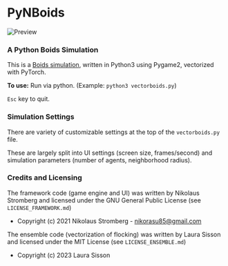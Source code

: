 # PyNBoids
![Preview](preview.gif "Preview")

### A Python Boids Simulation
This is a [Boids simulation](https://en.wikipedia.org/wiki/Boids 
"Wikipedia"),
written in Python3 using Pygame2, vectorized with PyTorch.

**To use:** Run via python. (Example: `python3 vectorboids.py`)

`Esc` key to quit.

### Simulation Settings
There are variety of customizable settings at the top of the `vectorboids.py` file. 

These are largely split into UI settings (screen size, frames/second) and simulation parameters (number of agents, neighborhood radius).

### Credits and Licensing
The framework code (game engine and UI) was written by Nikolaus Stromberg and licensed under the GNU General Public License (see `LICENSE_FRAMEWORK.md`)
* Copyright (c) 2021  Nikolaus Stromberg - nikorasu85@gmail.com

The ensemble code (vectorization of flocking) was written by Laura Sisson and licensed under the MIT License  (see `LICENSE_ENSEMBLE.md`)
* Copyright (c) 2023  Laura Sisson

